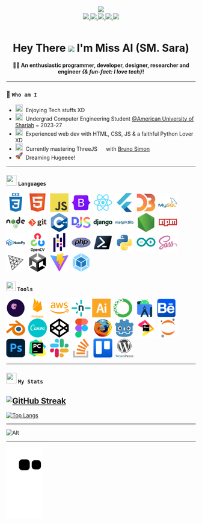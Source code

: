 <div id="header" align="center">
  <img src="https://media.giphy.com/media/v1.Y2lkPTc5MGI3NjExczZjNjRkejVvbWZicW1nenFqdDZ4cnc5NGk1dmtiNDNtY25namRkdiZlcD12MV9pbnRlcm5hbF9naWZfYnlfaWQmY3Q9Zw/L1R1tvI9svkIWwpVYr/giphy.gif" width="500"/>
  
  <div id="badges">
  <a href="mailto:sidratul.s@outlook.com">
    <img src="https://img.shields.io/badge/Gmail-red?logo=gmail&logoColor=white"/>
  </a>
  <a href="https://www.linkedin.com/in/sidratul-muntaha-sara/">
    <img src="https://img.shields.io/badge/LinkedIn-blue?logo=linkedin&logoColor=white"/>
  </a>
  <a href="mailto:miss_ai">
    <img src="https://img.shields.io/badge/Discord-5865F2?logo=discord&logoColor=white"/>
  </a>
  <a href="https://www.youtube.com/channel/UCrR4bA2PhubbPealOso0nEg">
    <img src="https://img.shields.io/badge/Youtube-ff0000?logo=youtube&logoColor=white"/>
  </a>
  <a href="https://www.instagram.com/sara_designz">
    <img src="https://img.shields.io/badge/Instagram-d62976?logo=instagram&logoColor=white"/>
  </a>
</div>
  <img src="https://komarev.com/ghpvc/?username=sidratulmuntahasara&style=flat-square&color=blue" alt=""/>
  <h1>Hey There <img src="https://media.giphy.com/media/hvRJCLFzcasrR4ia7z/giphy.gif" width="30px"/>  I'm Miss AI (SM. Sara) </h1>
 <h4>👩‍💻 An enthusiastic programmer, developer, designer, researcher and engineer <i> {& fun-fact: I love tech}</i>!</h4>
</div>

---
### :unicorn: ```Who am I```
<ul>
  <li> <img src="https://cdn.discordapp.com/emojis/432278239805833246.gif" width="20" height="20" /> &nbsp;Enjoying Tech stuffs XD </li>
  <li> <img src="https://raw.githubusercontent.com/Tarikul-Islam-Anik/Microsoft-Teams-Animated-Emojis/master/Emojis/Smilies/Face%20with%20Rolling%20Eyes.png" width="20" height="20"/> &nbsp;Undergrad Computer Engineering Student <a href="https://www.aus.edu">@American University of Sharjah</a> ~ 2023-27 </li>
  <li> <img src="https://camo.githubusercontent.com/3d18e087320bd55242f093df43569639967c32d1cfefa2d7edfa2b95e1ac8d9f/68747470733a2f2f656d6f6a69732e736c61636b6d6f6a69732e636f6d2f656d6f6a69732f696d616765732f313630303730363732382f31303532312f6d656f775f636f64652e676966" width="20" height="20"/> &nbsp;Experienced web dev with HTML, CSS, JS & a faithful Python Lover XD </li>
  <li> <img src="https://cdn.discordapp.com/emojis/1141664822199590932.gif?size=128" width="20" height="20"/> &nbsp;Currently mastering ThreeJS <img src="https://cdn.discordapp.com/emojis/635273389099057152.gif" width="15" height="15"/> with <a href="https://github.com/brunosimon">Bruno Simon</a></li>
  <li> <img src="https://github.com/RoundedInfinity/animated_emoji/blob/main/example/screenshots/rocket.gif" width="20" height="20"/> &nbsp;Dreaming Hugeeee! </li>
</ul>

---
### <img src="https://cdn.discordapp.com/emojis/519655779750379521.gif" width="27" height="28" /> ```Languages```
<div>
  <img src="https://github.com/devicons/devicon/blob/master/icons/css3/css3-plain-wordmark.svg"  title="CSS3" alt="CSS" width="50" height="50"/>&nbsp;
  <img src="https://github.com/devicons/devicon/blob/master/icons/html5/html5-original.svg" title="HTML5" alt="HTML" width="50" height="50"/>&nbsp;
  <img src="https://github.com/devicons/devicon/blob/master/icons/javascript/javascript-original.svg" title="JavaScript" alt="JavaScript" width="50" height="50"/>&nbsp;
  <img src="https://github.com/devicons/devicon/blob/master/icons/bootstrap/bootstrap-original.svg" title="Bootstrap" alt="Bootstrap" width="50" height="50"/>&nbsp;
  <img src="https://github.com/devicons/devicon/blob/master/icons/react/react-original.svg" title="React" alt="React" width="50" height="50"/>&nbsp;
  <img src="https://github.com/devicons/devicon/blob/master/icons/flutter/flutter-original.svg" title="Flutter" alt="Flutter" width="50" height="50"/>&nbsp;
  <img src="https://github.com/devicons/devicon/blob/master/icons/d3js/d3js-original.svg" title="D3js" alt="D3js" width="50" height="50"/>&nbsp;
  <img src="https://github.com/devicons/devicon/blob/master/icons/mysql/mysql-original-wordmark.svg" title="MySQL"  alt="MySQL" width="50" height="50"/>&nbsp;
  <img src="https://github.com/devicons/devicon/blob/master/icons/nodejs/nodejs-original-wordmark.svg" title="NodeJS" alt="NodeJS" width="50" height="50"/>&nbsp;
  <img src="https://github.com/devicons/devicon/blob/master/icons/git/git-original-wordmark.svg" title="Git" alt="Git" width="50" height="50"/>&nbsp;
  <img src="https://github.com/devicons/devicon/blob/master/icons/cplusplus/cplusplus-original.svg" title="C++" alt="C++" width="50" height="50"/>&nbsp;
  <img src="https://github.com/devicons/devicon/blob/master/icons/discordjs/discordjs-original.svg" title="Discordjs" alt="Discordjs" width="50" height="50"/>&nbsp;
  <img src="https://github.com/devicons/devicon/blob/master/icons/django/django-plain-wordmark.svg" title="Django" alt="Django" width="50" height="50"/>&nbsp;
  <img src="https://github.com/devicons/devicon/blob/master/icons/matplotlib/matplotlib-plain-wordmark.svg" title="Matplotlib" alt="Matplotlib" width="50" height="50"/>&nbsp;
  <img src="https://github.com/devicons/devicon/blob/master/icons/nodejs/nodejs-original.svg" title="Nodejs" alt="Nodejs" width="50" height="50"/>&nbsp;
  <img src="https://github.com/devicons/devicon/blob/master/icons/npm/npm-original-wordmark.svg" title="NPM" alt="NPM" width="50" height="50"/>&nbsp;
  <img src="https://github.com/devicons/devicon/blob/master/icons/numpy/numpy-original-wordmark.svg" title="Numpy" alt="Numpy" width="50" height="50"/>&nbsp;
  <img src="https://github.com/devicons/devicon/blob/master/icons/opencv/opencv-original-wordmark.svg" title="OpenCV" alt="OpenCV" width="50" height="50"/>&nbsp;
  <img src="https://github.com/devicons/devicon/blob/master/icons/pandas/pandas-original.svg" title="Pandas" alt="Pandas" width="50" height="50"/>&nbsp;
  <img src="https://github.com/devicons/devicon/blob/master/icons/php/php-original.svg" title="PHP" alt="PHP" width="50" height="50"/>&nbsp;
  <img src="https://github.com/devicons/devicon/blob/master/icons/powershell/powershell-original.svg" title="Powershell" alt="Powershell" width="50" height="50"/>&nbsp;
  <img src="https://github.com/devicons/devicon/blob/master/icons/python/python-original.svg" title="Python" alt="Python" width="50" height="50"/>&nbsp;
  <img src="https://github.com/devicons/devicon/blob/master/icons/arduino/arduino-original.svg" title="Arduino" alt="Arduino" width="50" height="50"/>&nbsp;
  <img src="https://github.com/devicons/devicon/blob/master/icons/sass/sass-original.svg" title="Sass" alt="Sass" width="50" height="50"/>&nbsp;
  <img src="https://github.com/devicons/devicon/blob/master/icons/threejs/threejs-original.svg" title="Threejs" alt="Threejs" width="50" height="50"/>&nbsp;
  <img src="https://github.com/devicons/devicon/blob/master/icons/unity/unity-original.svg" title="Unity" alt="Unity" width="50" height="50"/>&nbsp;
  <img src="https://github.com/devicons/devicon/blob/master/icons/vitejs/vitejs-original.svg" title="Vitejs" alt="Vitejs" width="50" height="50"/>&nbsp;
  <img src="https://github.com/devicons/devicon/blob/master/icons/webpack/webpack-original.svg" title="Webpack" alt="Webpack" width="50" height="50"/>&nbsp;
</div>

### <img src="https://cdn.discordapp.com/emojis/880715119166881823.png" width = "25" height = "25" /> ```Tools```
<div>
  <img src="https://github.com/devicons/devicon/blob/master/icons/aftereffects/aftereffects-original.svg" title="After Effects" alt="After Effects" width="50" height="50"/>&nbsp;
  <img src="https://github.com/devicons/devicon/blob/master/icons/firebase/firebase-plain-wordmark.svg" title="Firebase" alt="Firebase" width="50" height="50"/>&nbsp;
  <img src="https://github.com/devicons/devicon/blob/master/icons/amazonwebservices/amazonwebservices-plain-wordmark.svg" title="AWS" alt="AWS" width="50" height="50"/>&nbsp;
  <img src="https://github.com/devicons/devicon/blob/master/icons/netlify/netlify-original.svg" title="Netlify" alt="Netlify" width="50" height="50"/>
  <img src="https://github.com/devicons/devicon/blob/master/icons/illustrator/illustrator-plain.svg" title="Adobe Illustrator" alt="Adobe Illustrator" width="50" height="50"/>&nbsp;
  <img src="https://github.com/devicons/devicon/blob/master/icons/anaconda/anaconda-original.svg" title="Anaconda" alt="Anaconda" width="50" height="50"/>&nbsp;
  <img src="https://github.com/devicons/devicon/blob/master/icons/androidstudio/androidstudio-original.svg" title="Androidstudio" alt="Androidstudio" width="50" height="50"/>&nbsp;
  <img src="https://github.com/devicons/devicon/blob/master/icons/behance/behance-original.svg" title="Behance" alt="Behance" width="50" height="50"/>&nbsp;
  <img src="https://github.com/devicons/devicon/blob/master/icons/blender/blender-original.svg" title="Blender" alt="Blender" width="50" height="50"/>&nbsp;
  <img src="https://github.com/devicons/devicon/blob/master/icons/canva/canva-original.svg" title="Canva" alt="Canva" width="50" height="50"/>&nbsp;
  <img src="https://github.com/devicons/devicon/blob/master/icons/codepen/codepen-original.svg" title="Codepen" alt="Codepen" width="50" height="50"/>&nbsp;
  <img src="https://github.com/devicons/devicon/blob/master/icons/figma/figma-original.svg" title="Figma" alt="Figma" width="50" height="50"/>&nbsp;
  <img src="https://github.com/devicons/devicon/blob/master/icons/firefox/firefox-original.svg" title="Firefox" alt="Firefox" width="50" height="50"/>&nbsp;
  <img src="https://github.com/devicons/devicon/blob/master/icons/godot/godot-original.svg" title="Godot" alt="Godot" width="50" height="50"/>&nbsp;
  <img src="https://github.com/devicons/devicon/blob/master/icons/jetbrains/jetbrains-original.svg" title="Jetbrains" alt="Jetbrains" width="50" height="50"/>&nbsp;
  <img src="https://github.com/devicons/devicon/blob/master/icons/jupyter/jupyter-original.svg" title="Jupyter" alt="Jupyter" width="50" height="50"/>&nbsp;
  <img src="https://github.com/devicons/devicon/blob/master/icons/photoshop/photoshop-original.svg" title="Photoshop" alt="Photoshop" width="50" height="50"/>&nbsp;
  <img src="https://github.com/devicons/devicon/blob/master/icons/pycharm/pycharm-original.svg" title="Pycharm" alt="Pycharm" width="50" height="50"/>&nbsp;
  <img src="https://github.com/devicons/devicon/blob/master/icons/slack/slack-original.svg" title="Slack" alt="Slack" width="50" height="50"/>&nbsp;
  <img src="https://github.com/devicons/devicon/blob/master/icons/stackoverflow/stackoverflow-original.svg" title="Stackoverflow" alt="Stackoverflow" width="50" height="50"/>&nbsp;
  <img src="https://github.com/devicons/devicon/blob/master/icons/trello/trello-original.svg" title="Trello" alt="Trello" width="50" height="50"/>&nbsp;
  <img src="https://github.com/devicons/devicon/blob/master/icons/wordpress/wordpress-original.svg" title="Wordpress" alt="Wordpress" width="50" height="50"/>&nbsp;
</div>

---
### <img src="https://cdn.discordapp.com/emojis/738117205346091010.gif"  width="27" height="28"/> ```My Stats```

[![GitHub Streak](http://github-readme-streak-stats.herokuapp.com?user=sidratulmuntahasara&theme=dark&background=000000)](https://git.io/streak-stats)
---
[![Top Langs](https://github-readme-stats.vercel.app/api/top-langs/?username=sidratulmuntahasara&layout=compact&theme=vision-friendly-dark)](https://github.com/anuraghazra/github-readme-stats)


---
![Alt](https://repobeats.axiom.co/api/embed/6d2e0a0ce74c1b0f883016c124cfe74b9cdf4eaa.svg "Repobeats analytics image")

---
![Snake animation](https://github.com/sidratulmuntahasara/sidratulmuntahasara/blob/output/github-contribution-grid-snake.svg)

